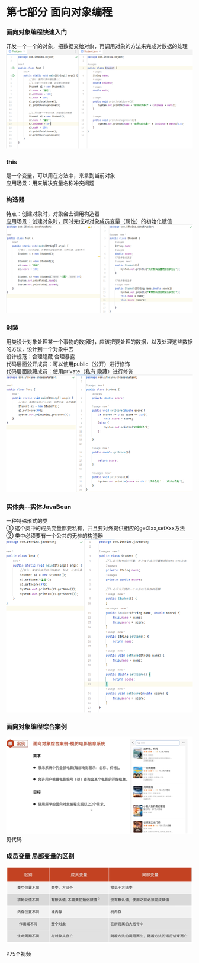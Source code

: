 # 第七部分 面向对象编程  
### 面向对象编程快速入门  
开发一个一个的对象，把数据交给对象，再调用对象的方法来完成对数据的处理  
![img_157.png](img_157.png)  

### this  
是一个变量，可以用在方法中，来拿到当前对象  
应用场景：用来解决变量名称冲突问题  

###  构造器  
特点：创建对象时，对象会去调用构造器  
应用场景：创建对象时，同时完成对对象成员变量（属性）的初始化赋值  
![img_159.png](img_159.png)  

###  封装  
用类设计对象处理某一个事物的数据时，应该把要处理的数据，以及处理这些数据的方法，设计到一个对象中去  
设计规范：合理隐藏 合理暴露  
代码层面公开成员：可以使用public（公开）进行修饰  
代码层面隐藏成员：使用private（私有 隐藏）进行修饰  
![img_160.png](img_160.png)  

###  实体类--实体JavaBean
一种特殊形式的类  
① 这个类中的成员变量都要私有，并且要对外提供相应的getXxx,setXxx方法  
② 类中必须要有一个公共的无参的构造器  
![img_161.png](img_161.png)  

###  面向对象编程综合案例  
![img_162.png](img_162.png)  
见代码  

###  成员变量 局部变量的区别  
![img_163.png](img_163.png)  




P75个视频  






























